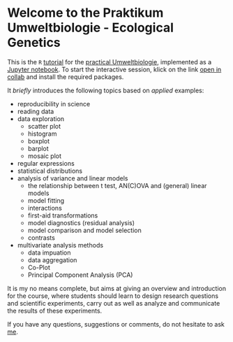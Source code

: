 # Welcome to the Praktikum Umweltbiologie - Ecological Genetics

This is the `R` [tutorial](https://github.com/scrameri/Umweltbiologie/blob/master/Tutorials.ipynb) for the [practical Umweltbiologie](http://www.vvz.ethz.ch/lerneinheitPre.do?semkez=2019S&lerneinheitId=128022&lang=de), implemented as a [Jupyter notebook](https://jupyter.org/). To start the interactive session, klick on the link [open in collab](https://colab.research.google.com/github/scrameri/Umweltbiologie/blob/master/Tutorials.ipynb) and install the required packages.

It *briefly* introduces the following topics based on *applied* examples:
* reproducibility in science
* reading data
* data exploration
  * scatter plot
  * histogram
  * boxplot
  * barplot
  * mosaic plot
* regular expressions
* statistical distributions
* analysis of variance and linear models
  * the relationship between t test, AN(C)OVA and (general) linear models
  * model fitting
  * interactions
  * first-aid transformations
  * model diagnostics (residual analysis)
  * model comparison and model selection
  * contrasts
* multivariate analysis methods
  * data impuation
  * data aggregation
  * Co-Plot
  * Principal Component Analysis (PCA)

It is my no means complete, but aims at giving an overview and introduction for the course, where students should learn to design research questions and scientific experiments, carry out as well as analyze and communicate the results of these experiments.

If you have any questions, suggestions or comments, do not hesitate to ask [me](mailto:simon.crameri@env.ethz.ch).
